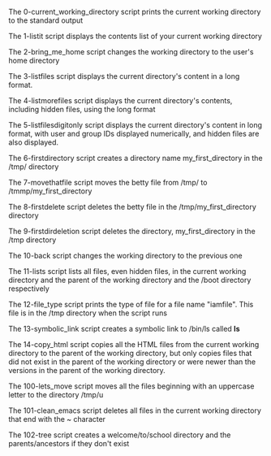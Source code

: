 The 0-current_working_directory script prints the current working directory to the standard output

The 1-listit script displays the contents list of your current working directory

The 2-bring_me_home script changes the working directory to the user's home directory

The 3-listfiles script displays the current directory's content in a long format.

The 4-listmorefiles script displays the current directory's contents, including hidden files, using the long format

The 5-listfilesdigitonly script displays the current directory's content in long format, with user and group IDs displayed numerically, and hidden files are also displayed.

The 6-firstdirectory script creates a directory name my_first_directory in the /tmp/ directory

The 7-movethatfile script moves the betty file from /tmp/ to /tmmp/my_first_directory

The 8-firstdelete script deletes the betty file in the /tmp/my_first_directory directory

The 9-firstdirdeletion script deletes the directory, my_first_directory in the /tmp directory

The 10-back script changes the working directory to the previous one

The 11-lists script lists all files, even hidden files, in the current working directory and the parent of the working directory and the /boot directory respectively


The 12-file_type script prints the type of file for a file name "iamfile". This file is in the /tmp directory when the script runs


The 13-symbolic_link script creates a symbolic link to /bin/ls called __ls__

The 14-copy_html script copies all the HTML files from the current working directory to the parent of the working directory, but only copies files that did not exist in the parent of the working directory or were newer than the versions in the parent of the working directory.

The 100-lets_move script moves all the files beginning with an uppercase letter to the directory /tmp/u

The 101-clean_emacs script deletes all files in the current working directory that end with the ~ character

The 102-tree script creates a welcome/to/school directory and the parents/ancestors if they don't exist
